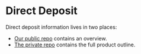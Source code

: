 # Direct Deposit

Direct deposit information lives in two places:
- [Our public repo](https://github.com/department-of-veterans-affairs/va.gov-team/tree/master/products/identity-personalization/direct-deposit) contains an overview.
- [The private repo](https://github.com/department-of-veterans-affairs/va.gov-team-sensitive/blob/master/products/identity-personalization/direct-deposit/README.md) contains the full product outline.
